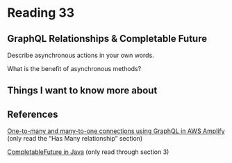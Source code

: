 # Reading 33

## GraphQL Relationships & Completable Future

Describe asynchronous actions in your own words.

What is the benefit of asynchronous methods?

## Things I want to know more about

## References

[One-to-many and many-to-one connections using GraphQL in AWS Amplify](https://docs.amplify.aws/cli/graphql/data-modeling/#has-many-relationship) (only read the “Has Many relationship” section)

[CompletableFuture in Java](https://www.baeldung.com/java-completablefuture) (only read through section 3)
